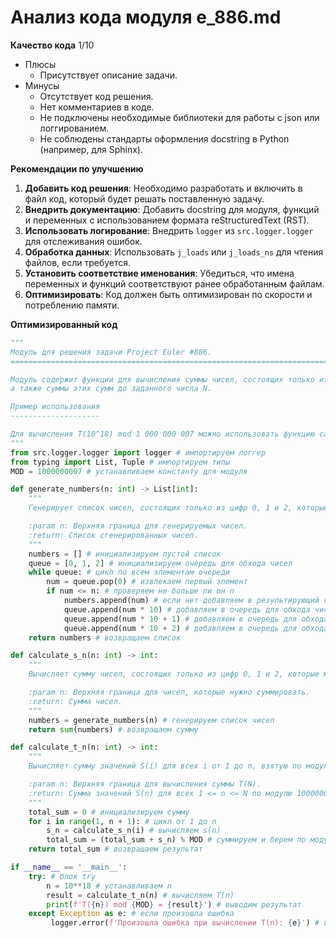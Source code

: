 # Анализ кода модуля e_886.md

**Качество кода**
1/10
- Плюсы
    - Присутствует описание задачи.
- Минусы
    - Отсутствует код решения.
    - Нет комментариев в коде.
    - Не подключены необходимые библиотеки для работы с json или логгированием.
    - Не соблюдены стандарты оформления docstring в Python (например, для Sphinx).

**Рекомендации по улучшению**

1.  **Добавить код решения**: Необходимо разработать и включить в файл код, который будет решать поставленную задачу.
2.  **Внедрить документацию**: Добавить docstring для модуля, функций и переменных с использованием формата reStructuredText (RST).
3.  **Использовать логирование**: Внедрить `logger` из `src.logger.logger` для отслеживания ошибок.
4.  **Обработка данных**: Использовать `j_loads` или `j_loads_ns` для чтения файлов, если требуется.
5.  **Установить соответствие именования**: Убедиться, что имена переменных и функций соответствуют ранее обработанным файлам.
6.  **Оптимизировать**: Код должен быть оптимизирован по скорости и потреблению памяти.

**Оптимизированный код**

```python
"""
Модуль для решения задачи Project Euler #886.
=========================================================================================

Модуль содержит функции для вычисления суммы чисел, состоящих только из цифр 0, 1 и 2,
а также суммы этих сумм до заданного числа N.

Пример использования
--------------------

Для вычисления T(10^18) mod 1 000 000 007 можно использовать функцию calculate_t_n.
"""
from src.logger.logger import logger # импортируем логгер
from typing import List, Tuple # импортируем типы
MOD = 1000000007 # устанавливаем константу для модуля

def generate_numbers(n: int) -> List[int]:
    """
    Генерирует список чисел, состоящих только из цифр 0, 1 и 2, которые меньше или равны n.

    :param n: Верхняя граница для генерируемых чисел.
    :return: Список сгенерированных чисел.
    """
    numbers = [] # инициализируем пустой список
    queue = [0, 1, 2] # инициализируем очередь для обхода чисел
    while queue: # цикл по всем элементам очереди
        num = queue.pop(0) # извлекаем первый элемент
        if num <= n: # проверяем не больше ли он n
            numbers.append(num) # если нет добавляем в результирующий список
            queue.append(num * 10) # добавляем в очередь для обхода число умноженное на 10
            queue.append(num * 10 + 1) # добавляем в очередь для обхода число умноженное на 10 + 1
            queue.append(num * 10 + 2) # добавляем в очередь для обхода число умноженное на 10 + 2
    return numbers # возвращаем список

def calculate_s_n(n: int) -> int:
    """
    Вычисляет сумму чисел, состоящих только из цифр 0, 1 и 2, которые меньше или равны n.

    :param n: Верхняя граница для чисел, которые нужно суммировать.
    :return: Сумма чисел.
    """
    numbers = generate_numbers(n) # генерируем список чисел
    return sum(numbers) # возвращаем сумму

def calculate_t_n(n: int) -> int:
    """
    Вычисляет сумму значений S(i) для всех i от 1 до n, взятую по модулю 1000000007.

    :param n: Верхняя граница для вычисления суммы T(N).
    :return: Сумма значений S(n) для всех 1 <= n <= N по модулю 1000000007.
    """
    total_sum = 0 # инициализируем сумму
    for i in range(1, n + 1): # цикл от 1 до n
        s_n = calculate_s_n(i) # вычисляем s(n)
        total_sum = (total_sum + s_n) % MOD # суммируем и берем по модулю
    return total_sum # возвращаем результат

if __name__ == '__main__':
    try: # блок try
        n = 10**18 # устанавливаем n
        result = calculate_t_n(n) # вычисляем T(n)
        print(f'T({n}) mod {MOD} = {result}') # выводим результат
    except Exception as e: # если произошла ошибка
         logger.error(f'Произошла ошибка при вычислении T(n): {e}') # выводим ошибку в лог
```